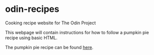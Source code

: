 # odin-recipes

Cooking recipe website for The Odin Project

This webpage will contain instructions for how to follow a pumpkin pie recipe using basic HTML.

The pumpkin pie recipe can be found [here](https://www.allrecipes.com/recipe/23439/perfect-pumpkin-pie/).
